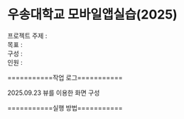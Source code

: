 # 우송대학교 모바일앱실습(2025)

프로젝트 주제 : 
<br/>
목표 :
<br/>
구성 : 
<br/>
인원 : 






===========작업 로그===========

2025.09.23 뷰를 이용한 화면 구성







===========실행 방법===========
